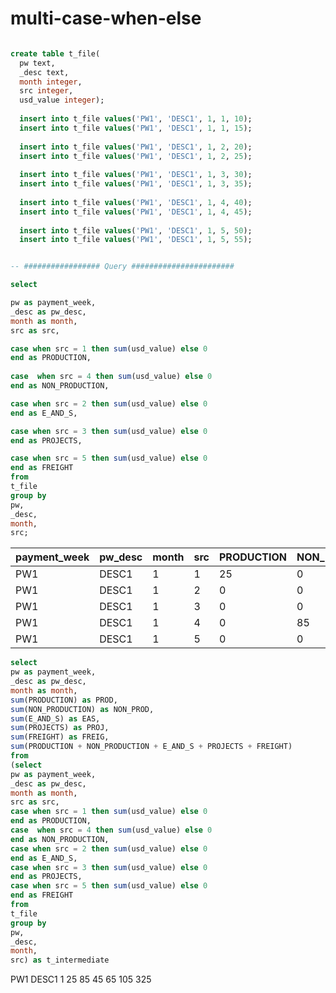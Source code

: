 # multi-case-when-else

```sql

create table t_file(
  pw text,
  _desc text,
  month integer,
  src integer,
  usd_value integer);
  
  insert into t_file values('PW1', 'DESC1', 1, 1, 10);
  insert into t_file values('PW1', 'DESC1', 1, 1, 15);
  
  insert into t_file values('PW1', 'DESC1', 1, 2, 20);
  insert into t_file values('PW1', 'DESC1', 1, 2, 25);
  
  insert into t_file values('PW1', 'DESC1', 1, 3, 30);
  insert into t_file values('PW1', 'DESC1', 1, 3, 35);
  
  insert into t_file values('PW1', 'DESC1', 1, 4, 40);
  insert into t_file values('PW1', 'DESC1', 1, 4, 45);
  
  insert into t_file values('PW1', 'DESC1', 1, 5, 50);
  insert into t_file values('PW1', 'DESC1', 1, 5, 55);


-- ################# Query #######################

select 

pw as payment_week,
_desc as pw_desc,
month as month,
src as src,

case when src = 1 then sum(usd_value) else 0 
end as PRODUCTION,
  
case  when src = 4 then sum(usd_value) else 0 
end as NON_PRODUCTION,

case when src = 2 then sum(usd_value) else 0 
end as E_AND_S,

case when src = 3 then sum(usd_value) else 0 
end as PROJECTS,

case when src = 5 then sum(usd_value) else 0 
end as FREIGHT
from
t_file
group by
pw,
_desc,
month,
src;

```

| payment_week | pw_desc | month | src | PRODUCTION | NON_PRODUCTION | E_AND_S | PROJECTS | FREIGHT |
|--------------|---------|-------|-----|------------|----------------|---------|----------|---------|
|          PW1 |   DESC1 |     1 |   1 |         25 |              0 |       0 |        0 |       0 |
|          PW1 |   DESC1 |     1 |   2 |          0 |              0 |      45 |        0 |       0 |
|          PW1 |   DESC1 |     1 |   3 |          0 |              0 |       0 |       65 |       0 |
|          PW1 |   DESC1 |     1 |   4 |          0 |             85 |       0 |        0 |       0 |
|          PW1 |   DESC1 |     1 |   5 |          0 |              0 |       0 |        0 |     105 |


```sql
select
pw as payment_week,
_desc as pw_desc,
month as month,
sum(PRODUCTION) as PROD,
sum(NON_PRODUCTION) as NON_PROD,
sum(E_AND_S) as EAS,
sum(PROJECTS) as PROJ,
sum(FREIGHT) as FREIG,
sum(PRODUCTION + NON_PRODUCTION + E_AND_S + PROJECTS + FREIGHT)
from
(select
pw as payment_week,
_desc as pw_desc,
month as month,
src as src,
case when src = 1 then sum(usd_value) else 0 
end as PRODUCTION,  
case  when src = 4 then sum(usd_value) else 0 
end as NON_PRODUCTION,
case when src = 2 then sum(usd_value) else 0 
end as E_AND_S,
case when src = 3 then sum(usd_value) else 0 
end as PROJECTS,
case when src = 5 then sum(usd_value) else 0 
end as FREIGHT
from
t_file
group by
pw,
_desc,
month,
src) as t_intermediate
```

PW1	DESC1	1	25	85	45	65	105	325
